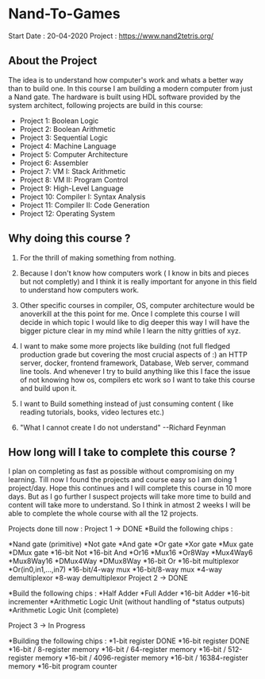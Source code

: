 # Nand-To-Games
  Start Date : 20-04-2020
  Project : https://www.nand2tetris.org/

## About the Project
The idea is to understand how computer's work and whats a better way than to build one. In this course I am building a modern computer from just a Nand gate. The hardware is built using HDL
software provided by the system architect, following projects are build in this course:

* Project 1: Boolean Logic
* Project 2: Boolean Arithmetic
* Project 3: Sequential Logic
* Project 4: Machine Language
* Project 5: Computer Architecture
* Project 6: Assembler
* Project 7: VM I: Stack Arithmetic
* Project 8: VM II: Program Control
* Project 9: High-Level Language
* Project 10: Compiler I: Syntax Analysis
* Project 11: Compiler II: Code Generation
* Project 12: Operating System

## Why doing this course ?

1. For the thrill of making something from nothing.

2. Because I don't know how computers work ( I know in bits and pieces but not completly) and I think it is really important for anyone in this field to understand how computers work. 

3. Other specific courses in compiler, OS, computer architecture would be anoverkill at the this point for me. Once I complete this course I will decide in which topic I would like to dig deeper this way I will have the bigger picture clear in my mind while I learn the nitty gritties of xyz.

4. I want to make some more projects like building (not full fledged production grade but covering the most crucial aspects of :) an HTTP server, docker, frontend framework, Database, Web server, command line tools. And whenever I try to build anything like this I face the issue of not knowing how os, compilers etc work so I want to take this course and build upon it.

5. I want to Build something instead of just consuming content ( like reading tutorials, books, video lectures etc.)

6. "What I cannot create I do not understand"     --Richard Feynman

## How long will I take to complete this course ?

I plan on completing as fast as possible without compromising on my learning. Till now I found the projects and course easy so I am doing 1 project/day. Hope this continues and I will complete this course in 10 more days. But as I go further I suspect projects will take more time to build and content will take more to understand. So I think in atmost 2 weeks I will be able to complete the whole course with all the 12 projects.

Projects done till now :
Project 1 -> DONE
*Build the following chips : 

  *Nand gate (primitive)
  *Not gate
  *And gate
  *Or gate
  *Xor gate
  *Mux gate
  *DMux gate
  *16-bit Not
  *16-bit And
  *Or16
  *Mux16
  *Or8Way
  *Mux4Way6
  *Mux8Way16
  *DMux4Way
  *DMux8Way
  *16-bit Or
  *16-bit multiplexor
  *Or(in0,in1,...,in7)
  *16-bit/4-way mux
  *16-bit/8-way mux
  *4-way demultiplexor
  *8-way demultiplexor
Project 2 -> DONE


*Build the following chips : 
  *Half Adder
  *Full Adder
  *16-bit Adder
  *16-bit incrementer
  *Arithmetic Logic Unit (without handling of *status outputs)
  *Arithmetic Logic Unit (complete)


Project 3 -> In Progress

*Building the following chips :
    *1-bit register                   DONE
    *16-bit register                  DONE
    *16-bit / 8-register memory
    *16-bit / 64-register memory
    *16-bit / 512-register memory
    *16-bit / 4096-register memory
    *16-bit / 16384-register memory
    *16-bit program counter
